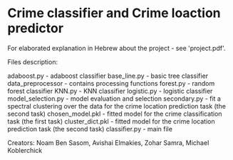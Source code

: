 # Crime classifier and Crime loaction predictor

For elaborated explanation in Hebrew about the project - see 'project.pdf'.

Files description:

adaboost.py - adaboost classifier
base_line.py - basic tree classifier
data_preprocessor - contains processing functions
forest.py - random forest classifier
KNN.py - KNN classifier
logistic.py - logistic classifier
model_selection.py - model evaluation and selection
secondary.py - fit a spectral clustering over the data for the crime location prediction task (the second task)
chosen_model.pkl - fitted model for the crime classification task (the first task)
cluster_dict.pkl - fitted model for the crime location prediction task (the second task)
classifier.py - main file

Creators: Noam Ben Sasom, Avishai Elmakies, Zohar Samra, Michael Koblerchick
